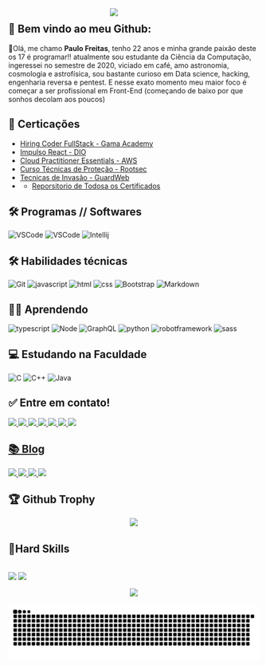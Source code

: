 

<img align='right' src="https://paulofreitasdev.files.wordpress.com/2021/04/anyconv.com__img1.png" width="300">

## 🚀 Bem vindo ao meu Github:

👋Olá, me chamo **Paulo Freitas**, tenho 22 anos e minha grande paixão deste os 17 é programar!!
atualmente sou estudante da Ciência da Computação, ingeressei no semestre de 2020, viciado em café, amo astronomia, cosmologia e astrofísica, sou bastante curioso em Data science, hacking, engenharia reversa e pentest. E nesse exato momento meu maior foco é começar a ser profissional em Front-End (começando de baixo por que sonhos decolam aos poucos) 

## 📜 Certicações
- [Hiring Coder FullStack - Gama Academy](https://github.com/paulofreitas-py/Certificados/blob/main/Hiring%20Coders%20-%20Fullstack.pdf)
- [Impulso React - DIO](https://......)
- [Cloud Practitioner Essentials - AWS ](https://github.com/paulofreitas-py/Certificados/blob/main/AWS%20Cloud%20Practitioner%20Essentials%20.pdf)
- [Curso Técnicas de Proteção - Rootsec](https://github.com/paulofreitas-py/Certificados/blob/main/Rootsec%20Curso%20T%C3%A9cnicas%20de%20Prote%C3%A7%C3%A3o.png)
- [Tecnicas de Invasão - GuardWeb](https://github.com/paulofreitas-py/Certificados/blob/main/Tecnicas%20de%20Invas%C3%A3o%20GuardWeb.png)
-  - [Reporsitorio de Todosa os Certificados](https://github.com/paulofreitas-py/Certificados)

## 🛠 Programas // Softwares
![VSCode](https://img.shields.io/badge/Visual_Studio_Code-0078D4?style=for-the-badge&logo=visual%20studio%20code&logoColor=white)
![VSCode](https://img.shields.io/badge/Visual_Studio_Code-0078D4?style=for-the-badge&logo=visual%20studio%20code&logoColor=white)
![Intellij](https://img.shields.io/badge/Blender%203D-0078D4?style=for-the-badge&logo=blender&logoColor=white)


## 🛠 Habilidades técnicas
![Git](https://img.shields.io/badge/git%20-%23F05556.svg?&style=for-the-badge&logo=git&logoColor=white)
![javascript](https://img.shields.io/badge/JavaScript-323330?style=for-the-badge&logo=javascript&logoColor=F7DF1E)
![html](https://img.shields.io/badge/HTML5-E34F26?style=for-the-badge&logo=html5&logoColor=white)
![css](https://img.shields.io/badge/CSS3-1572B6?style=for-the-badge&logo=css3&logoColor=white)
![Bootstrap](https://img.shields.io/badge/Bootstrap-651fff?style=for-the-badge&logo=bootstrap&logoColor=white)
![Markdown](https://img.shields.io/badge/Markdown-000000?style=for-the-badge&logo=markdown&logoColor=white)
![]()
##  👨‍💻 Aprendendo
![typescript](https://img.shields.io/badge/TypeScript-007ACC?style=for-the-badge&logo=typescript&logoColor=white)
![Node](https://img.shields.io/badge/node.js-007ACC?style=for-the-badge&logo=node.js&logoColor=white)
![GraphQL](https://img.shields.io/badge/GraphQl-E10098?style=for-the-badge&logo=graphql&logoColor=white)
![python](https://img.shields.io/badge/python%20-%2314354C.svg?&style=for-the-badge&logo=python&logoColor=white)
![robotframework](https://img.shields.io/badge/Robot%20Framework-9500ae?style=for-the-badge&logo=robot-framework&logoColor=white)
![sass](https://img.shields.io/badge/Sass-CC6699?style=for-the-badge&logo=sass&logoColor=white)
## 💻 Estudando na Faculdade
![C](https://img.shields.io/badge/C%20-%2314354C.svg?&style=for-the-badge&logo=C&logoColor=white)
![C++](https://img.shields.io/badge/c++%20-%2300599C.svg?&style=for-the-badge&logo=c%2B%2B&ogoColor=white)
![Java](https://img.shields.io/badge/Java%20-FF8800.svg?&style=for-the-badge&logo=Java&logoColor=white)
## ✅ Entre em contato!
<p align="left">
  <a href="https://www.linkedin.com/in/paulofreitas-py/">
    <img src="https://img.shields.io/badge/LinkedIn-0077B5?style=for-the-badge&logo=linkedin&logoColor=white"/>
  </a>
  <a href="https://github.com/paulofreitas-py">
    <img src="https://img.shields.io/badge/GitHub-100000?style=for-the-badge&logo=github&logoColor=white"/>
  </a>
  <a href="https://www.twitch.tv/paulofreitas_py">
    <img src="https://img.shields.io/badge/Twitch-A901DB?style=for-the-badge&logo=twitch&logoColor=white"/>
  </a>
  <a href="https://www.instagram.com/paulofreitas.py/">
    <img src="https://img.shields.io/badge/Instagram-FF0080?style=for-the-badge&logo=instagram&logoColor=white"/>
  </a>
  <a href="#">
    <img src="https://img.shields.io/badge/Discord-642EFE?style=for-the-badge&logo=discord&logoColor=white"/>
  </a>
  <a href="https://www.youtube.com/channel/UCOcAap9EbzrMZnx3XTnP6wQ">
    <img src="https://img.shields.io/badge/Youtube-FF0000?style=for-the-badge&logo=youtube&logoColor=white"/>
  </a>
	<a href="https://t.me/paulofreitas_py">
    <img src="https://img.shields.io/badge/Telegram-084B8A?style=for-the-badge&logo=telegram&logoColor=white"/>

## 📚 Blog
<p align="left">
 <a href="https://paulofreitas-py.pingback.com/">
    <img src="https://img.shields.io/badge/pingback-e8eaf6?style=for-the-badge&logo=pingback&logoColor=white"/>
  </a>
  <a href="https://medium.com/@paulofreitas.py">
    <img src="https://img.shields.io/badge/Medium-12100E?style=for-the-badge&logo=medium&logoColor=white"/>
  </a>
  <a href="https://dev.to/paulofreitas_py">
    <img src="https://img.shields.io/badge/dev.to-0A0A0A?style=for-the-badge&logo=dev.to&logoColor=white"/>
  </a>	
  <a href="https://www.instagram.com/paulofreitas.py/">
    <img src="https://img.shields.io/badge/Instagram-E4405F?style=for-the-badge&logo=instagram&logoColor=white"/>
  </a>		
</p>

## 🏆 Github Trophy
<p align="center">
  <img src="https://github-profile-trophy.vercel.app/?username=paulofreitas-py&theme=darkhub"/>

## 🤟Hard Skills 
<p align="left">
  <br>
    <img src="https://github-readme-stats.vercel.app/api?username=paulofreitas-py&theme=synthwave&bg_color=0D1117&title_color=3DDC84&icon_color=3DDC84&show_icons=true&hide_border=true" />
    <img src="https://github-readme-stats.vercel.app/api/top-langs/?username=paulofreitas-py&theme=synthwave&bg_color=0D1117&title_color=3DDC84&icon_color=3DDC84&show_icons=true&hide_border=true"/>
  <br>
</p>
<p align="center">
<img src="https://github-readme-stats.vercel.app/api/wakatime?username=paulofreitasdev&layout=compact"/>  
</p>

 ![Snake animation](https://github.com/paulofreitas-py/paulofreitas-py/blob/output/github-contribution-grid-snake.svg)

